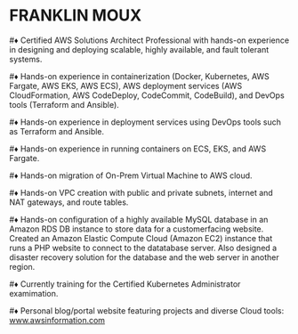 # FRANKLIN MOUX

#♦ Certified AWS Solutions Architect Professional with hands-on experience in designing and deploying scalable, highly available, and fault tolerant systems.

#♦ Hands-on experience in containerization (Docker, Kubernetes, AWS Fargate, AWS EKS, AWS ECS), AWS deployment services (AWS CloudFormation, AWS CodeDeploy, CodeCommit, CodeBuild), and DevOps tools (Terraform and Ansible).

#♦ Hands-on experience in deployment services using DevOps tools such as Terraform and Ansible.

#♦ Hands-on experience in running containers on ECS, EKS, and AWS Fargate.

#♦ Hands-on migration of On-Prem Virtual Machine to AWS cloud.

#♦ Hands-on VPC creation with public and private subnets, internet and NAT gateways, and route tables.

#♦ Hands-on configuration of a highly available MySQL database in an Amazon RDS DB instance to store data for a customerfacing website. Created an Amazon Elastic Compute Cloud (Amazon EC2) instance that runs a PHP website to connect to the datatabase server. Also designed a disaster recovery solution for the database and the web server in another region.

#♦ Currently training for the Certified Kubernetes Administrator examimation.

#♦ Personal blog/portal website featuring projects and diverse Cloud tools: www.awsinformation.com
